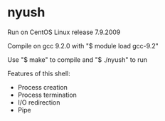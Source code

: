 # nyush
Run on CentOS Linux release 7.9.2009

Compile on gcc 9.2.0 with "$ module load gcc-9.2"

Use "$ make" to compile and "$ ./nyush" to run

Features of this shell:
- Process creation 
- Process termination
- I/O redirection 
- Pipe

